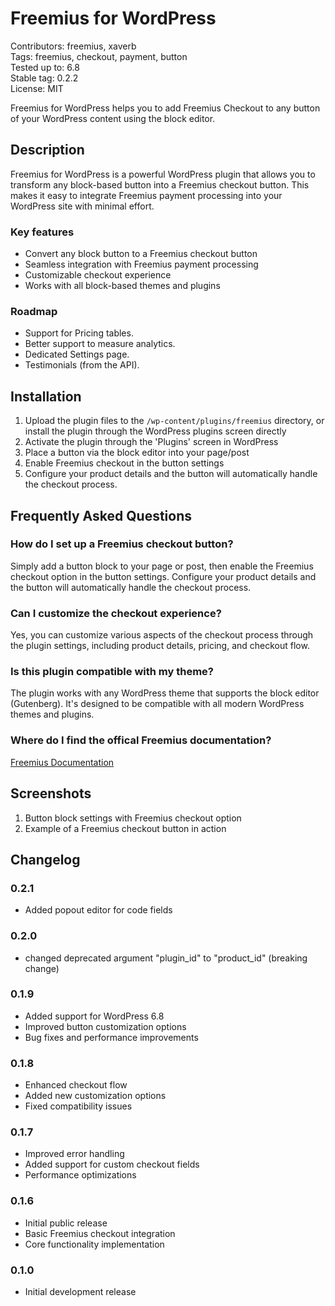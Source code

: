 # Freemius for WordPress

Contributors:      freemius, xaverb  
Tags:              freemius, checkout, payment, button  
Tested up to:      6.8  
Stable tag:        0.2.2  
License:           MIT  

Freemius for WordPress helps you to add Freemius Checkout to any button of your WordPress content using the block editor.

## Description

Freemius for WordPress is a powerful WordPress plugin that allows you to transform any block-based button into a Freemius checkout button. This makes it easy to integrate Freemius payment processing into your WordPress site with minimal effort.

### Key features

- Convert any block button to a Freemius checkout button
- Seamless integration with Freemius payment processing
- Customizable checkout experience
- Works with all block-based themes and plugins

### Roadmap

- Support for Pricing tables.
- Better support to measure analytics.
- Dedicated Settings page.
- Testimonials (from the API).

## Installation

1. Upload the plugin files to the `/wp-content/plugins/freemius` directory, or install the plugin through the WordPress plugins screen directly
2. Activate the plugin through the 'Plugins' screen in WordPress
3. Place a button via the block editor into your page/post
4. Enable Freemius checkout in the button settings
5. Configure your product details and the button will automatically handle the checkout process.

## Frequently Asked Questions

### How do I set up a Freemius checkout button?

Simply add a button block to your page or post, then enable the Freemius checkout option in the button settings. Configure your product details and the button will automatically handle the checkout process.

### Can I customize the checkout experience?

Yes, you can customize various aspects of the checkout process through the plugin settings, including product details, pricing, and checkout flow.

### Is this plugin compatible with my theme?

The plugin works with any WordPress theme that supports the block editor (Gutenberg). It's designed to be compatible with all modern WordPress themes and plugins.

### Where do I find the offical Freemius documentation?

[Freemius Documentation](https://freemius.com/help/documentation/)

## Screenshots

1. Button block settings with Freemius checkout option
2. Example of a Freemius checkout button in action

## Changelog

### 0.2.1

- Added popout editor for code fields

### 0.2.0

- changed deprecated argument "plugin_id" to "product_id" (breaking change)

### 0.1.9

- Added support for WordPress 6.8
- Improved button customization options
- Bug fixes and performance improvements

### 0.1.8

- Enhanced checkout flow
- Added new customization options
- Fixed compatibility issues

### 0.1.7

- Improved error handling
- Added support for custom checkout fields
- Performance optimizations

### 0.1.6

- Initial public release
- Basic Freemius checkout integration
- Core functionality implementation

### 0.1.0

- Initial development release
